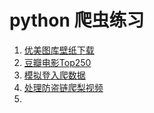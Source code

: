 # python 爬虫练习
1. [优美图库壁纸下载](https://github.com/shunfeng1990/caiji/tree/main/%E4%BC%98%E7%BE%8E%E5%9B%BE%E5%BA%93%E5%A3%81%E7%BA%B8%E4%B8%8B%E8%BD%BD)
2. [豆瓣电影Top250](https://github.com/shunfeng1990/caiji/tree/main/%E8%B1%86%E7%93%A3%E7%94%B5%E5%BD%B1Top250)
3. [模拟登入爬数据](https://github.com/shunfeng1990/caiji/tree/main/%E6%A8%A1%E6%8B%9F%E7%99%BB%E5%85%A5%E7%88%AC%E6%95%B0%E6%8D%AE)
4. [处理防盗链爬梨视频](https://github.com/shunfeng1990/caiji/tree/main/%E5%A4%84%E7%90%86%E9%98%B2%E7%9B%97%E9%93%BE%E7%88%AC%E6%A2%A8%E8%A7%86%E9%A2%91)
5. 

